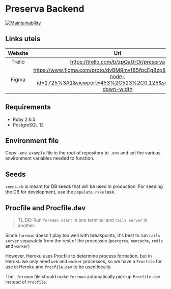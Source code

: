 # Preserva Backend

[![Maintainability](https://api.codeclimate.com/v1/badges/dd1b7d7ab2db9c83d0cd/maintainability)](https://codeclimate.com/github/covid-preservar/preservar-app/maintainability)

## Links uteis

| Website | Url  |
| :-----: | :--: |
| Trello | https://trello.com/b/zpQaUrDr/preserva |
| Figma | https://www.figma.com/proto/dvBM9mvf85fpcEg8zp8tCh/Preservar?node-id=2725%3A1&viewport=453%2C523%2C0.125&scaling=scale-down-width |


## Requirements

- Ruby 2.6.5
- PostgreSQL 12

## Environment file

Copy `.env.example` file in the root of repository to `.env` and set the various environment variables
needed to function.

## Seeds

`seeds.rb` is meant for DB seeds that will be used in production. For seeding the DB for development, use the `populate.rake` task.

## Procfile and Procfile.dev

> TL;DR: Run `foreman start` in one terminal and `rails server` in another.

Since `foreman` doesn't play too well with breakpoints, it's best to run `rails server` separately from the rest of the processes (`postgres`, `memcache`, `redis` and `worker`)

However, Heroku uses Procfile to determine process formation, but in Heroku we only need `web` and `worker` processes, so we have a `Procfile` for use in Heroku and `Procfile.dev` to be used locally.

The `.foreman` file should make `foreman` automatically pick up `Procfile.dev` instead of `Procfile`.

